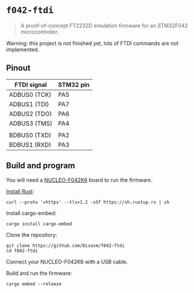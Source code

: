 # `f042-ftdi`

> A proof-of-concept FT2232D emulation firmware for an STM32F042 microcontroller.

Warning: this project is not finished yet, lots of FTDI commands are not implemented.

## Pinout

| FTDI signal  | STM32 pin |
|--------------|-----------|
| ADBUS0 (TCK) | PA5       |
| ADBUS1 (TDI) | PA7       |
| ADBUS2 (TDO) | PA6       |
| ADBUS3 (TMS) | PA4       |
|              |           |
| BDBUS0 (TXD) | PA2       |
| BDBUS1 (RXD) | PA3       |

## Build and program

You will need a [NUCLEO-F042K6] board to run the firmware.

[Install Rust]:

    curl --proto '=https' --tlsv1.2 -sSf https://sh.rustup.rs | sh

Install cargo-embed:

    cargo install cargo-embed

Clone the repository:

    git clone https://github.com/Disasm/f042-ftdi
    cd f042-ftdi

Connect your NUCLEO-F042K6 with a USB cable.

Build and run the firmware:

    cargo embed --release

[NUCLEO-F042K6]: https://www.st.com/en/evaluation-tools/nucleo-f042k6.html
[Install Rust]: https://www.rust-lang.org/tools/install
